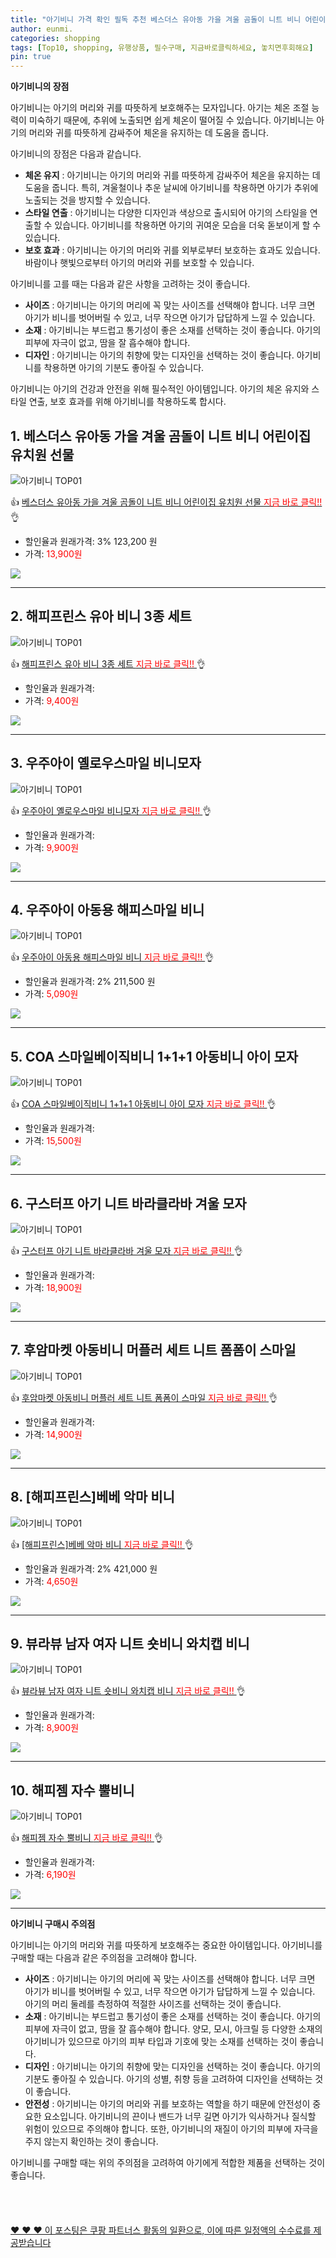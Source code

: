 ```yaml
---
title: "아기비니 가격 확인 필독 추천 베스더스 유아동 가을 겨울 곰돌이 니트 비니 어린이집 유치원 선물 비교 장점 구매가이드"
author: eunmi.
categories: shopping
tags: [Top10, shopping, 유행상품, 필수구매, 지금바로클릭하세요, 놓치면후회해요]
pin: true
---
```

**아기비니의 장점**

아기비니는 아기의 머리와 귀를 따뜻하게 보호해주는 모자입니다. 아기는 체온 조절 능력이 미숙하기 때문에, 추위에 노출되면 쉽게 체온이 떨어질 수 있습니다. 아기비니는 아기의 머리와 귀를 따뜻하게 감싸주어 체온을 유지하는 데 도움을 줍니다.

아기비니의 장점은 다음과 같습니다.

* **체온 유지** : 아기비니는 아기의 머리와 귀를 따뜻하게 감싸주어 체온을 유지하는 데 도움을 줍니다. 특히, 겨울철이나 추운 날씨에 아기비니를 착용하면 아기가 추위에 노출되는 것을 방지할 수 있습니다.
* **스타일 연출** : 아기비니는 다양한 디자인과 색상으로 출시되어 아기의 스타일을 연출할 수 있습니다. 아기비니를 착용하면 아기의 귀여운 모습을 더욱 돋보이게 할 수 있습니다.
* **보호 효과** : 아기비니는 아기의 머리와 귀를 외부로부터 보호하는 효과도 있습니다. 바람이나 햇빛으로부터 아기의 머리와 귀를 보호할 수 있습니다.

아기비니를 고를 때는 다음과 같은 사항을 고려하는 것이 좋습니다.

* **사이즈** : 아기비니는 아기의 머리에 꼭 맞는 사이즈를 선택해야 합니다. 너무 크면 아기가 비니를 벗어버릴 수 있고, 너무 작으면 아기가 답답하게 느낄 수 있습니다.
* **소재** : 아기비니는 부드럽고 통기성이 좋은 소재를 선택하는 것이 좋습니다. 아기의 피부에 자극이 없고, 땀을 잘 흡수해야 합니다.
* **디자인** : 아기비니는 아기의 취향에 맞는 디자인을 선택하는 것이 좋습니다. 아기비니를 착용하면 아기의 기분도 좋아질 수 있습니다.

아기비니는 아기의 건강과 안전을 위해 필수적인 아이템입니다. 아기의 체온 유지와 스타일 연출, 보호 효과를 위해 아기비니를 착용하도록 합시다.

   

## 1. 베스더스 유아동 가을 겨울 곰돌이 니트 비니 어린이집 유치원 선물

![아기비니 TOP01](https://thumbnail6.coupangcdn.com/thumbnails/remote/230x230ex/image/vendor_inventory/2b32/d1283beadaa10ad4e3192053eb58a2573f91fddf6de84e35fa1baa235a09.jpg)


👍 [베스더스 유아동 가을 겨울 곰돌이 니트 비니 어린이집 유치원 선물 <font color=red> 지금 바로 클릭!! </font> ](https://link.coupang.com/re/AFFSDP?lptag=AF3617701&subid=GithubCoopas&pageKey=7608574708&traceid=V0-153&itemId=20145174634&vendorItemId=86898382264) 👌 


- 할인율과 원래가격: 3%  123,200   원
- 가격: <span style='color:red'>13,900원</span>

[![](/discount_price.png)](https://link.coupang.com/re/AFFSDP?lptag=AF3617701&subid=GithubCoopas&pageKey=7608574708&traceid=V0-153&itemId=20145174634&vendorItemId=86898382264)

---


   

## 2. 해피프린스 유아 비니 3종 세트

![아기비니 TOP01](https://thumbnail6.coupangcdn.com/thumbnails/remote/230x230ex/image/retail/images/2457878151778787-55504655-e900-41b9-bde8-3c86dffe3ca1.jpg)


👍 [해피프린스 유아 비니 3종 세트 <font color=red> 지금 바로 클릭!! </font> ](https://link.coupang.com/re/AFFSDP?lptag=AF3617701&subid=GithubCoopas&pageKey=1629823809&traceid=V0-153&itemId=2780163966&vendorItemId=70769942463) 👌 


- 할인율과 원래가격: 
- 가격: <span style='color:red'>9,400원</span>

[![](/discount_price.png)](https://link.coupang.com/re/AFFSDP?lptag=AF3617701&subid=GithubCoopas&pageKey=1629823809&traceid=V0-153&itemId=2780163966&vendorItemId=70769942463)

---


   

## 3. 우주아이 옐로우스마일 비니모자

![아기비니 TOP01](https://thumbnail6.coupangcdn.com/thumbnails/remote/230x230ex/image/retail/images/2020/09/08/23/4/1f0302a4-0671-4854-a094-231cc085fc41.jpg)


👍 [우주아이 옐로우스마일 비니모자 <font color=red> 지금 바로 클릭!! </font> ](https://link.coupang.com/re/AFFSDP?lptag=AF3617701&subid=GithubCoopas&pageKey=2093749528&traceid=V0-153&itemId=3556626054&vendorItemId=71542499639) 👌 


- 할인율과 원래가격: 
- 가격: <span style='color:red'>9,900원</span>

[![](/discount_price.png)](https://link.coupang.com/re/AFFSDP?lptag=AF3617701&subid=GithubCoopas&pageKey=2093749528&traceid=V0-153&itemId=3556626054&vendorItemId=71542499639)

---


   

## 4. 우주아이 아동용 해피스마일 비니

![아기비니 TOP01](https://thumbnail6.coupangcdn.com/thumbnails/remote/230x230ex/image/retail/images/2019/08/30/10/9/cc6eca9c-c12e-41f9-8b87-6579886b43e3.jpg)


👍 [우주아이 아동용 해피스마일 비니 <font color=red> 지금 바로 클릭!! </font> ](https://link.coupang.com/re/AFFSDP?lptag=AF3617701&subid=GithubCoopas&pageKey=293148104&traceid=V0-153&itemId=925781433&vendorItemId=5301176481) 👌 


- 할인율과 원래가격: 2%  211,500   원
- 가격: <span style='color:red'>5,090원</span>

[![](/discount_price.png)](https://link.coupang.com/re/AFFSDP?lptag=AF3617701&subid=GithubCoopas&pageKey=293148104&traceid=V0-153&itemId=925781433&vendorItemId=5301176481)

---


   

## 5. COA 스마일베이직비니 1+1+1 아동비니 아이 모자

![아기비니 TOP01](https://thumbnail9.coupangcdn.com/thumbnails/remote/230x230ex/image/vendor_inventory/9d2c/5ce6d716458ec2f18bb806983abc8de6d65a8d7a99a55968874709315f19.jpg)


👍 [COA 스마일베이직비니 1+1+1 아동비니 아이 모자 <font color=red> 지금 바로 클릭!! </font> ](https://link.coupang.com/re/AFFSDP?lptag=AF3617701&subid=GithubCoopas&pageKey=7714435559&traceid=V0-153&itemId=20687311513&vendorItemId=87350221457) 👌 


- 할인율과 원래가격: 
- 가격: <span style='color:red'>15,500원</span>

[![](/discount_price.png)](https://link.coupang.com/re/AFFSDP?lptag=AF3617701&subid=GithubCoopas&pageKey=7714435559&traceid=V0-153&itemId=20687311513&vendorItemId=87350221457)

---


   

## 6. 구스터프 아기 니트 바라클라바 겨울 모자

![아기비니 TOP01](https://thumbnail9.coupangcdn.com/thumbnails/remote/230x230ex/image/vendor_inventory/41d1/390407c101f0c8d202d8877ddf3d66842fabf2abb5301520f12a77ee70d6.jpg)


👍 [구스터프 아기 니트 바라클라바 겨울 모자 <font color=red> 지금 바로 클릭!! </font> ](https://link.coupang.com/re/AFFSDP?lptag=AF3617701&subid=GithubCoopas&pageKey=7636503389&traceid=V0-153&itemId=20279345930&vendorItemId=87366027827) 👌 


- 할인율과 원래가격: 
- 가격: <span style='color:red'>18,900원</span>

[![](/discount_price.png)](https://link.coupang.com/re/AFFSDP?lptag=AF3617701&subid=GithubCoopas&pageKey=7636503389&traceid=V0-153&itemId=20279345930&vendorItemId=87366027827)

---


   

## 7. 후암마켓 아동비니 머플러 세트 니트 폼폼이 스마일

![아기비니 TOP01](https://thumbnail10.coupangcdn.com/thumbnails/remote/230x230ex/image/vendor_inventory/f616/eeb0ecbe6880dff743e253c577d1c350309a65c110766eef9fa3b05bd24d.jpg)


👍 [후암마켓 아동비니 머플러 세트 니트 폼폼이 스마일 <font color=red> 지금 바로 클릭!! </font> ](https://link.coupang.com/re/AFFSDP?lptag=AF3617701&subid=GithubCoopas&pageKey=6889620413&traceid=V0-153&itemId=16536754318&vendorItemId=83723531903) 👌 


- 할인율과 원래가격: 
- 가격: <span style='color:red'>14,900원</span>

[![](/discount_price.png)](https://link.coupang.com/re/AFFSDP?lptag=AF3617701&subid=GithubCoopas&pageKey=6889620413&traceid=V0-153&itemId=16536754318&vendorItemId=83723531903)

---


   

## 8. [해피프린스]베베 악마 비니

![아기비니 TOP01](https://thumbnail6.coupangcdn.com/thumbnails/remote/230x230ex/image/vendor_inventory/a0c2/63df8a0ff9d786d20bcef627eeab1fcff515087294baf089f3e401fd02da.jpg)


👍 [[해피프린스]베베 악마 비니 <font color=red> 지금 바로 클릭!! </font> ](https://link.coupang.com/re/AFFSDP?lptag=AF3617701&subid=GithubCoopas&pageKey=1319207330&traceid=V0-153&itemId=2339327100&vendorItemId=70213053165) 👌 


- 할인율과 원래가격: 2%  421,000   원
- 가격: <span style='color:red'>4,650원</span>

[![](/discount_price.png)](https://link.coupang.com/re/AFFSDP?lptag=AF3617701&subid=GithubCoopas&pageKey=1319207330&traceid=V0-153&itemId=2339327100&vendorItemId=70213053165)

---


   

## 9. 뷰라뷰 남자 여자 니트 숏비니 와치캡 비니

![아기비니 TOP01](https://thumbnail6.coupangcdn.com/thumbnails/remote/230x230ex/image/vendor_inventory/a302/0778611d7621ffa6f7888a0e6c98ad240bfad8fad99ff563b7714869af53.jpg)


👍 [뷰라뷰 남자 여자 니트 숏비니 와치캡 비니 <font color=red> 지금 바로 클릭!! </font> ](https://link.coupang.com/re/AFFSDP?lptag=AF3617701&subid=GithubCoopas&pageKey=7043174270&traceid=V0-153&itemId=17424848349&vendorItemId=84593991444) 👌 


- 할인율과 원래가격: 
- 가격: <span style='color:red'>8,900원</span>

[![](/discount_price.png)](https://link.coupang.com/re/AFFSDP?lptag=AF3617701&subid=GithubCoopas&pageKey=7043174270&traceid=V0-153&itemId=17424848349&vendorItemId=84593991444)

---


   

## 10. 해피젬 자수 뿔비니

![아기비니 TOP01](https://thumbnail10.coupangcdn.com/thumbnails/remote/230x230ex/image/retail/images/2020/02/26/12/9/2bfce879-c7c1-4052-a91f-328d5e94ca0c.jpg)


👍 [해피젬 자수 뿔비니 <font color=red> 지금 바로 클릭!! </font> ](https://link.coupang.com/re/AFFSDP?lptag=AF3617701&subid=GithubCoopas&pageKey=1308971377&traceid=V0-153&itemId=2325351395&vendorItemId=70321996210) 👌 


- 할인율과 원래가격: 
- 가격: <span style='color:red'>6,190원</span>

[![](/discount_price.png)](https://link.coupang.com/re/AFFSDP?lptag=AF3617701&subid=GithubCoopas&pageKey=1308971377&traceid=V0-153&itemId=2325351395&vendorItemId=70321996210)

---
**아기비니 구매시 주의점**

아기비니는 아기의 머리와 귀를 따뜻하게 보호해주는 중요한 아이템입니다. 아기비니를 구매할 때는 다음과 같은 주의점을 고려해야 합니다.

* **사이즈** : 아기비니는 아기의 머리에 꼭 맞는 사이즈를 선택해야 합니다. 너무 크면 아기가 비니를 벗어버릴 수 있고, 너무 작으면 아기가 답답하게 느낄 수 있습니다. 아기의 머리 둘레를 측정하여 적절한 사이즈를 선택하는 것이 좋습니다.
* **소재** : 아기비니는 부드럽고 통기성이 좋은 소재를 선택하는 것이 좋습니다. 아기의 피부에 자극이 없고, 땀을 잘 흡수해야 합니다. 양모, 모시, 아크릴 등 다양한 소재의 아기비니가 있으므로 아기의 피부 타입과 기호에 맞는 소재를 선택하는 것이 좋습니다.
* **디자인** : 아기비니는 아기의 취향에 맞는 디자인을 선택하는 것이 좋습니다. 아기의 기분도 좋아질 수 있습니다. 아기의 성별, 취향 등을 고려하여 디자인을 선택하는 것이 좋습니다.
* **안전성** : 아기비니는 아기의 머리와 귀를 보호하는 역할을 하기 때문에 안전성이 중요한 요소입니다. 아기비니의 끈이나 밴드가 너무 길면 아기가 익사하거나 질식할 위험이 있으므로 주의해야 합니다. 또한, 아기비니의 재질이 아기의 피부에 자극을 주지 않는지 확인하는 것이 좋습니다.

아기비니를 구매할 때는 위의 주의점을 고려하여 아기에게 적합한 제품을 선택하는 것이 좋습니다.<br><br><br><br><br> [ ❤ ❤ ❤ 이 포스팅은 쿠팡 파트너스 활동의 일환으로, 이에 따른 일정액의 수수료를 제공받습니다](https://link.coupang.com/a/bcEFyh)